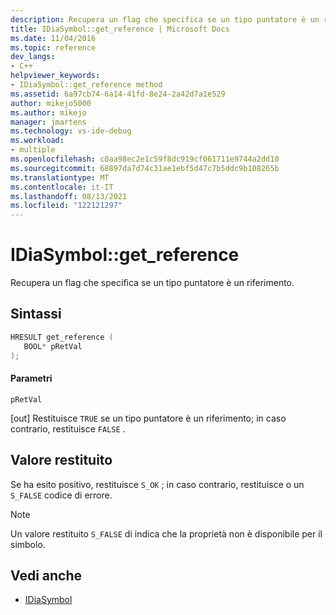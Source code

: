 ```yaml
---
description: Recupera un flag che specifica se un tipo puntatore è un riferimento.
title: IDiaSymbol::get_reference | Microsoft Docs
ms.date: 11/04/2016
ms.topic: reference
dev_langs:
- C++
helpviewer_keywords:
- IDiaSymbol::get_reference method
ms.assetid: 6a97cb74-6a14-41fd-8e24-2a42d7a1e529
author: mikejo5000
ms.author: mikejo
manager: jmartens
ms.technology: vs-ide-debug
ms.workload:
- multiple
ms.openlocfilehash: c0aa98ec2e1c59f8dc919cf061711e9744a2dd10
ms.sourcegitcommit: 68897da7d74c31ae1ebf5d47c7b5ddc9b108265b
ms.translationtype: MT
ms.contentlocale: it-IT
ms.lasthandoff: 08/13/2021
ms.locfileid: "122121297"
---
```

# <a name="idiasymbolget_reference"></a>IDiaSymbol::get_reference
Recupera un flag che specifica se un tipo puntatore è un riferimento.

## <a name="syntax"></a>Sintassi

```C++
HRESULT get_reference ( 
   BOOL* pRetVal
);
```

#### <a name="parameters"></a>Parametri
 `pRetVal`

[out] Restituisce `TRUE` se un tipo puntatore è un riferimento; in caso contrario, restituisce `FALSE` .

## <a name="return-value"></a>Valore restituito
 Se ha esito positivo, restituisce `S_OK` ; in caso contrario, restituisce o un `S_FALSE` codice di errore.

> [!NOTE]
> Un valore restituito `S_FALSE` di indica che la proprietà non è disponibile per il simbolo.

## <a name="see-also"></a>Vedi anche
- [IDiaSymbol](../../debugger/debug-interface-access/idiasymbol.md)
